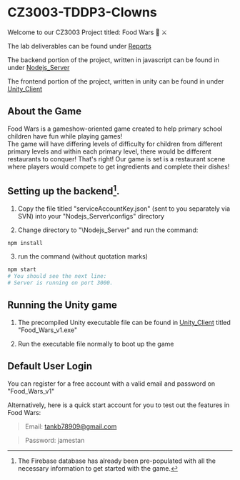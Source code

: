 # CZ3003-TDDP3-Clowns

Welcome to our CZ3003 Project titled: Food Wars :pizza: :crossed_swords:

The lab deliverables can be found under [Reports](./Reports)

The backend portion of the project, written in javascript can be found in under [Nodejs_Server](./Nodejs_Server)

The frontend portion of the project, written in unity can be found in under [Unity_Client](./Unity_Client)

## About the Game

Food Wars is a gameshow-oriented game created to help primary school children have fun while playing games!  
The game will have differing levels of difficulty for children from different primary levels and within each primary level, there would be different restaurants to conquer!   That's right! Our game is set is a restaurant scene where players would compete to get ingredients and complete their dishes!  

## Setting up the backend[^1].

1. Copy the file titled "serviceAccountKey.json" (sent to you separately via SVN) into your "Nodejs_Server\configs\" directory

2. Change directory to  "\Nodejs_Server\" and run the command:

```bash
npm install
```

3. run the command (without quotation marks) 

```bash
npm start
# You should see the next line: 
# Server is running on port 3000.

```

[^1]: The Firebase database has already been pre-populated with all the necessary information to get started with the game.

## Running the Unity game

1. The precompiled Unity executable file can be found in [Unity_Client](./Unity_Client) titled "Food_Wars_v1.exe"

2. Run the executable file normally to boot up the game

## Default User Login

You can register for a free account with a valid email and password on "Food_Wars_v1"

Alternatively, here is a quick start account for you to test out the features in Food Wars:
> Email: tankb78909@gmail.com

> Password: jamestan
